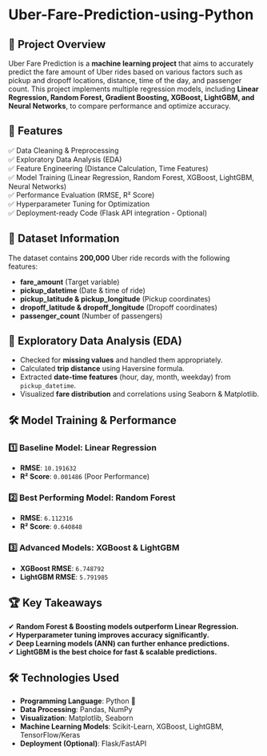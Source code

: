 # Uber-Fare-Prediction-using-Python

## 📌 Project Overview
Uber Fare Prediction is a **machine learning project** that aims to accurately predict the fare amount of Uber rides based on various factors such as pickup and dropoff locations, distance, time of the day, and passenger count. This project implements multiple regression models, including **Linear Regression, Random Forest, Gradient Boosting, XGBoost, LightGBM, and Neural Networks**, to compare performance and optimize accuracy.

## 🚀 Features
✅ Data Cleaning & Preprocessing  
✅ Exploratory Data Analysis (EDA)  
✅ Feature Engineering (Distance Calculation, Time Features)  
✅ Model Training (Linear Regression, Random Forest, XGBoost, LightGBM, Neural Networks)  
✅ Performance Evaluation (RMSE, R² Score)  
✅ Hyperparameter Tuning for Optimization  
✅ Deployment-ready Code (Flask API integration - Optional)  

## 📂 Dataset Information
The dataset contains **200,000** Uber ride records with the following features:
- **fare_amount** (Target variable)
- **pickup_datetime** (Date & time of ride)
- **pickup_latitude & pickup_longitude** (Pickup coordinates)
- **dropoff_latitude & dropoff_longitude** (Dropoff coordinates)
- **passenger_count** (Number of passengers)

## 🔬 Exploratory Data Analysis (EDA)
- Checked for **missing values** and handled them appropriately.
- Calculated **trip distance** using Haversine formula.
- Extracted **date-time features** (hour, day, month, weekday) from `pickup_datetime`.
- Visualized **fare distribution** and correlations using Seaborn & Matplotlib.

## 🛠️ Model Training & Performance
### **1️⃣ Baseline Model: Linear Regression**
- **RMSE**: `10.191632`  
- **R² Score**: `0.001486` (Poor Performance)

### **2️⃣ Best Performing Model: Random Forest**
- **RMSE**: `6.112316`  
- **R² Score**: `0.640848`  

### **3️⃣ Advanced Models: XGBoost & LightGBM**
- **XGBoost RMSE**: `6.748792` 
- **LightGBM RMSE**: `5.791985` 

## 🏆 Key Takeaways
✔ **Random Forest & Boosting models outperform Linear Regression.**  
✔ **Hyperparameter tuning improves accuracy significantly.**  
✔ **Deep Learning models (ANN) can further enhance predictions.**  
✔ **LightGBM is the best choice for fast & scalable predictions.**  

## 🛠️ Technologies Used
- **Programming Language**: Python 🐍
- **Data Processing**: Pandas, NumPy
- **Visualization**: Matplotlib, Seaborn
- **Machine Learning Models**: Scikit-Learn, XGBoost, LightGBM, TensorFlow/Keras
- **Deployment (Optional)**: Flask/FastAPI

